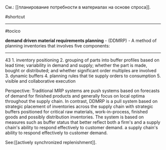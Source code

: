 См.: [[планирование потребности в материалах на основе спроса]].

#shortcut




<hr/>

#tocico

<b>demand driven material requirements planning</b> -  (DDMRP) - A method of planning inventories that involves five components:  
<hr/>
43 
1.  inventory positioning 2.  grouping of parts into buffer profiles based on lead time; variability in demand and supply; whether 
the part is made, bought or distributed; and whether significant order multiples are involved 
3.  dynamic buffers 4.  planning rules that tie supply orders to consumption 5.  visible and collaborative execution 

  Perspective: Traditional MRP systems are push systems based on forecasts of demand for finished 
products and generally focus on local optima throughout the supply chain.  In contrast, DDMRP is a pull system based on strategic placement of inventories across the supply chain with strategic buffers positioned for critical raw materials, work-in-process, finished goods and possibly distribution inventories.  The system is based on measures such as buffer status that better reflect both a firm's and a supply chain's ability to respond effectively to customer demand. a supply chain's ability to respond effectively to customer demand. 



See:[[actively synchronized replenishment]].



